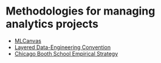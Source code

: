 # Methodologies for managing analytics projects
- [MLCanvas](https://www.ownml.co/machine-learning-canvas)
- [Layered Data-Engineering Convention](https://towardsdatascience.com/the-importance-of-layered-thinking-in-data-engineering-a09f685edc71)
- [Chicago Booth School Empirical Strategy](https://www.chicagobooth.edu/research/kilts/our-approach)
